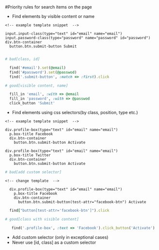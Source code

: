 #Priority rules for search items on the page
  -  Find elements by visible content or name

  ```slim
  <!-- example template snippet  -->

  input.input-class(type="text" id="email" name="email")
  input.password-class(type="password" name="password" id="password")
  div.btn-container
    button.btn.submit-button Submit
  ```

  ```Ruby

  # bad[class, id]

    find('#email').set(@email)
    find('#password').set(@passwod)
    find('.submit-button', :match => :first).click

  # good[visible content, name]

    fill_in 'email', :with => @email
    fill_in 'password', :with => @passwod
    click_button 'Submit'

  ```

  -  Find elements using css selectors(by class, position, type etc.)
  ```slim
  <!-- example template snippet  -->

  div.profile-box(type="text" id="email" name="email")
    p.box-title Facebook
    div.btn-container
      button.btn.submit-button Activate

  div.profile-box(type="text" id="email" name="email")
    p.box-title Twitter
    div.btn-container
      button.btn.submit-button Activate
  ```
  ```Ruby
  # bad[add custom selector]
  ```
  ```slim
  <!-- change template  -->

    div.profile-box(type="text" id="email" name="email")
      p.box-title Facebook
      div.btn-container
        button.btn.submit-button(test-attr="facebook-btn") Activate
  ```
  ```Ruby
    find["button[test-attr='facebook-btn']").click
  ```
  ```Ruby
  # good[class with visible content]

     find('.profile-box', :text => 'Facebook').click_button('Activate')

  ```
  - Add custom selector (only in exceptional cases)
  - Never use [id, class] as a custom selector
